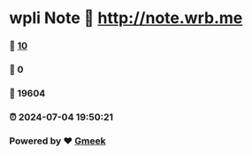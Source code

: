 # wpli Note :link: http://note.wrb.me 
### :page_facing_up: [10](http://note.wrb.me/tag.html) 
### :speech_balloon: 0 
### :hibiscus: 19604 
### :alarm_clock: 2024-07-04 19:50:21 
### Powered by :heart: [Gmeek](https://github.com/Meekdai/Gmeek)
